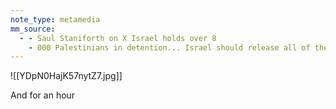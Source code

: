 ```yaml
---
note_type: metamedia
mm_source:
  - - Saul Staniforth on X Israel holds over 8
    - 000 Palestinians in detention... Israel should release all of the prisoners who are held Illegitimately as part of a tool of enforcing military occupation httpst.co6jglwLRw75  X.md
---
```


![[YDpN0HajK57nytZ7.jpg]]

And for an hour

